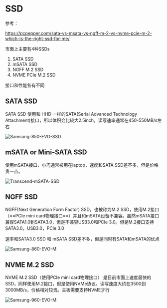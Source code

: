 # SSD

参考：

https://pcpepper.com/sata-vs-msata-vs-ngff-m-2-vs-nvme-pcie-m-2-which-is-the-right-ssd-for-me/

市面上主要有4种SSDs

1. SATA SSD
2. mSATA SSD
3. NGFF M.2 SSD
4. NVME PCIe M.2 SSD

接口和性能各有不同

## SATA SSD 

SATA SSD 使用和 HHD 一样的SATA(Serial Advanced Technology Attachment)接口，所以体积会比较大2.5inch。读写速率通常在450-550MB/s左右

![Samsung-850-EVO-SSD](https://cdn.jsdelivr.net/gh/dhay3/image-repo@master/20210601/Samsung-850-EVO-SSD.4fh5n1lv3660.jpg)

## mSATA or Mini-SATA SSD

使用mSATA接口，小巧通常被用在laptop，速度和SATA SSD差不多，但是价格贵一点。

![Transcend-mSATA-SSD](https://cdn.jsdelivr.net/gh/dhay3/image-repo@master/20210601/Transcend-mSATA-SSD.8vq89iht4io.jpg)

## NGFF SSD

NGFF(Next Generation Form Factor) SSD，也被称为M.2 SSD，使用M.2接口（==PCIe mini card物理接口==）并且和mSATA设备不兼容。虽然mSATA接口兼容SATA1.0到SATA3.0，但是不兼容USB3.0和PCIe 3.0。但是M.2接口支持SATA3.0，USB3.0，PCIe 3.0

速率和SATA3.0 SSD 和 mSATA SSD差不多，但是同时有SATA和mSATA的优点

![Samsung-860-EVO-M](https://cdn.jsdelivr.net/gh/dhay3/image-repo@master/20210601/Samsung-860-EVO-M.2-SSD-2.7eiu9rh2xyw0.jpg)

## NVME M.2 SSD

NVME  M.2 SSD（使用PCIe mini card物理接口） 是目前市面上速度最快的SSD，同样使用M.2接口，但是使用NVMe协议。读写速度大约在3500到3000MB/s，价格相对较贵。主板需要支持NVME才行

![Samsung-960-EVO-M](https://cdn.jsdelivr.net/gh/dhay3/image-repo@master/20210601/Samsung-960-EVO-M.2-SSD-NVMe-2.6vdlcbexduk0.jpg)

